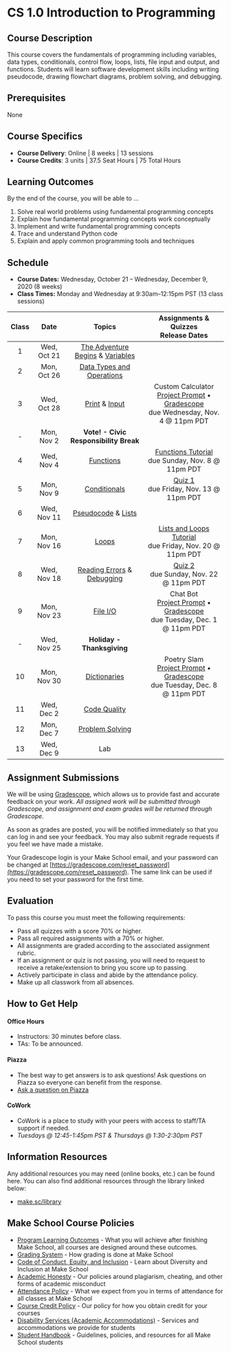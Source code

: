 # CS 1.0 Introduction to Programming
## Course Description
This course covers the fundamentals of programming including variables, data types, conditionals, control flow, loops, lists, file input and output, and functions. Students will learn software development skills including writing pseudocode, drawing flowchart diagrams, problem solving, and debugging.

## Prerequisites
None

## Course Specifics
- **Course Delivery**: Online | 8 weeks | 13 sessions
- **Course Credits**: 3 units | 37.5 Seat Hours | 75 Total Hours

## Learning Outcomes
By the end of the course, you will be able to ...
1. Solve real world problems using fundamental programming concepts
1. Explain how fundamental programming concepts work conceptually
1. Implement and write fundamental programming concepts
1. Trace and understand Python code
1. Explain and apply common programming tools and techniques

## Schedule
- **Course Dates:** Wednesday, October 21 – Wednesday, December 9, 2020 (8 weeks)
- **Class Times:** Monday and Wednesday at 9:30am–12:15pm PST (13 class sessions)

| Class |          Date          |                 Topics                  |    Assignments & Quizzes <br/> Release Dates    |
|:-----:|:----------------------:|:---------------------------------------:|:-----------------------------------------------:|
|  1    |  Wed, Oct 21           | [The Adventure Begins] & [Variables]    |
|  2    |  Mon, Oct 26           | [Data Types and Operations]             |
|  3    |  Wed, Oct 28           | [Print] & [Input]                       | Custom Calculator <br/> [Project Prompt](Lessons/custom-calculator.md) • [Gradescope](https://www.gradescope.com/courses/201367/assignments/768668) <br/> due Wednesday, Nov. 4 @ 11pm PDT
|  -    |  Mon, Nov 2            | **Vote! - Civic Responsibility Break**  |
|  4    |  Wed, Nov 4            | [Functions]                             | [Functions Tutorial] <br/> due Sunday, Nov. 8 @ 11pm PDT
|  5    |  Mon, Nov 9            | [Conditionals]                          | [Quiz 1] <br/> due Friday, Nov. 13 @ 11pm PDT
|  6    |  Wed, Nov 11           | [Pseudocode] & [Lists]                  |
|  7    |  Mon, Nov 16           | [Loops]                                 | [Lists and Loops Tutorial] <br/> due Friday, Nov. 20 @ 11pm PDT
|  8    |  Wed, Nov 18           | [Reading Errors] & [Debugging]          | [Quiz 2] <br/> due Sunday, Nov. 22 @ 11pm PDT
|  9    |  Mon, Nov 23           | [File I/O]                              | Chat Bot <br/> [Project Prompt](Lessons/chat-bot.md) • [Gradescope](https://www.gradescope.com/courses/201367/assignments/768688) <br/> due Tuesday, Dec. 1 @ 11pm PDT
|  -    |  Wed, Nov 25           |  **Holiday - Thanksgiving**             |
| 10    |  Mon, Nov 30           | [Dictionaries]                          | Poetry Slam <br/> [Project Prompt](Lessons/poetry-slam.md) • [Gradescope](https://www.gradescope.com/courses/201367/assignments/768689) <br/> due Tuesday, Dec. 8 @ 11pm PDT
| 11    |  Wed, Dec 2            | [Code Quality]                          |
| 12    |  Mon, Dec 7            | [Problem Solving]                       |
| 13    |  Wed, Dec 9            | Lab                                     |

[The Adventure Begins]: Lessons/adventure-begins.md
[Variables]: Lessons/variables.md
[Data Types and Operations]: Lessons/datatypes-operations.md
[Print]: Lessons/print.md
[Input]: Lessons/input.md
[Functions]: Lessons/functions.md
[Reading Errors]: Lessons/reading-errors.md
[Conditionals]: Lessons/conditionals.md
[Pseudocode]: Lessons/pseudocode.md
[Lists]: Lessons/lists.md
[Loops]: Lessons/loops.md
[Debugging]: Lessons/debugging.md
[File I/O]: Lessons/file-io.md
[Dictionaries]: Lessons/dictionaries.md
[Code Quality]: Lessons/code-quality.md
[Problem Solving]: Lessons/problem-solving.md

[Functions Tutorial]: https://www.gradescope.com/courses/201367/assignments/769069
[Lists and Loops Tutorial]: https://www.gradescope.com/courses/201367/assignments/769103

[Quiz 1]: https://www.gradescope.com/courses/201367/assignments/769102
[Quiz 2]: https://www.gradescope.com/courses/201367/assignments/769104
[Quiz 3]: https://www.gradescope.com/courses/201367/assignments/769105

## Assignment Submissions
We will be using [Gradescope](gradescope.com), which allows us to provide fast and accurate feedback on your work. *All assigned work will be submitted through Gradescope, and assignment and exam grades will be returned through Gradescope.*

As soon as grades are posted, you will be notified immediately so that you can log in and see your feedback. You may also submit regrade requests if you feel we have made a mistake.

Your Gradescope login is your Make School email, and your password can be changed at [https://gradescope.com/reset_password](https://gradescope.com/reset_password). The same link can be used if you need to set your password for the first time.

## Evaluation
To pass this course you must meet the following requirements:
- Pass all quizzes with a score 70% or higher.
- Pass all required assignments with a 70% or higher.
- All assignments are graded according to the associated assignment rubric.
- If an assignment or quiz is not passing, you will need to request to receive a retake/extension to bring you score up to passing.
- Actively participate in class and abide by the attendance policy.
- Make up all classwork from all absences.

## How to Get Help
#### Office Hours
- Instructors: 30 minutes before class.
- TAs: To be announced.

#### Piazza
- The best way to get answers is to ask questions! Ask questions on Piazza so everyone can benefit from the response.
- [Ask a question on Piazza](https://make.sc/cs1.0-piazza)

#### CoWork
- CoWork is a place to study with your peers with access to staff/TA support if needed.
- *Tuesdays @ 12:45-1:45pm PST & Thursdays @ 1:30-2:30pm PST*

## Information Resources
Any additional resources you may need (online books, etc.) can be found here. You can also find additional resources through the library linked below:
- [make.sc/library](http://make.sc/library)

## Make School Course Policies
- [Program Learning Outcomes](https://make.sc/program-learning-outcomes) - What you will achieve after finishing Make School, all courses are designed around these outcomes.
- [Grading System](https://make.sc/grading-system) - How grading is done at Make School
- [Code of Conduct, Equity, and Inclusion](https://make.sc/code-of-conduct) - Learn about Diversity and Inclusion at Make School
- [Academic Honesty](https://make.sc/academic-honesty-policy) - Our policies around plagiarism, cheating, and other forms of academic misconduct
- [Attendance Policy](https://make.sc/attendance-policy) - What we expect from you in terms of attendance for all classes at Make School
- [Course Credit Policy](https://make.sc/course-credit-policy) - Our policy for how you obtain credit for your courses
- [Disability Services (Academic Accommodations)](https://make.sc/disability-services) - Services and accommodations we provide for students
- [Student Handbook](https://make.sc/student-handbook) - Guidelines, policies, and resources for all Make School students
